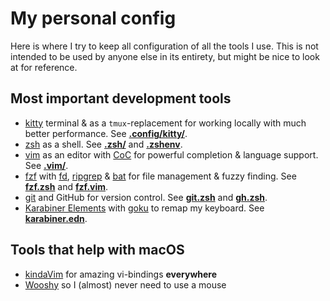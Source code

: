 # My personal config

Here is where I try to keep all configuration of all the tools I use. This is
not intended to be used by anyone else in its entirety, but might be nice to
look at for reference.

## Most important development tools

- [kitty](https://sw.kovidgoyal.net/kitty/) terminal & as a `tmux`-replacement
  for working locally with much better performance. See
    **[.config/kitty/](.config/kitty)**.
- [zsh](https://www.zsh.org) as a shell. See **[.zsh/](.zsh)** and
  **[.zshenv](.zshenv)**.
- [vim](https://www.vim.org) as an editor with
  [CoC](https://github.com/neoclide/coc.nvim) for powerful completion & language
  support. See **[.vim/](.vim)**.
- [fzf](https://github.com/junegunn/fzf) with
  [fd](https://github.com/sharkdp/fd),
  [ripgrep](https://github.com/BurntSushi/ripgrep) &
  [bat](https://github.com/sharkdp/bat) for file management & fuzzy finding. See
  **[fzf.zsh](.zsh/scripts/fzf.zsh)** and
  **[fzf.vim](.vim/after/plugin/fzf.vim)**.
- [git](https://git-scm.com) and GitHub for version control. See
  **[git.zsh](.zsh/scripts/git.zsh)** and **[gh.zsh](.zsh/scripts/gh.zsh)**.
- [Karabiner Elements](https://karabiner-elements.pqrs.org) with
  [goku](https://github.com/yqrashawn/GokuRakuJoudo) to remap my keyboard. See
  **[karabiner.edn](.config/karabiner.edn)**.

## Tools that help with macOS

- [kindaVim](https://kindavim.app) for amazing vi-bindings **everywhere**
- [Wooshy](https://wooshy.app) so I (almost) never need to use a mouse
